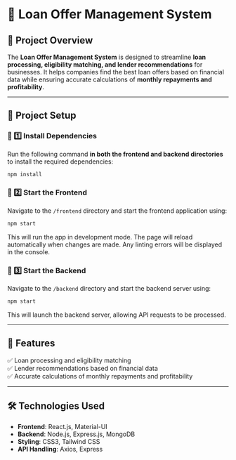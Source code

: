 # 🏦 Loan Offer Management System

## 📌 Project Overview
The **Loan Offer Management System** is designed to streamline **loan processing, eligibility matching, and lender recommendations** for businesses. It helps companies find the best loan offers based on financial data while ensuring accurate calculations of **monthly repayments and profitability**.

---

## 📂 Project Setup

### 🔹 1️⃣ Install Dependencies
Run the following command **in both the frontend and backend directories** to install the required dependencies:
```sh
npm install
```

### 🔹 2️⃣ Start the Frontend
Navigate to the `/frontend` directory and start the frontend application using:
```sh
npm start
```
This will run the app in development mode. The page will reload automatically when changes are made. Any linting errors will be displayed in the console.

### 🔹 3️⃣ Start the Backend
Navigate to the `/backend` directory and start the backend server using:
```sh
npm start
```
This will launch the backend server, allowing API requests to be processed.

---

## 🚀 Features
✅ Loan processing and eligibility matching  
✅ Lender recommendations based on financial data  
✅ Accurate calculations of monthly repayments and profitability

---

## 🛠 Technologies Used
- **Frontend**: React.js, Material-UI
- **Backend**: Node.js, Express.js, MongoDB
- **Styling**: CSS3, Tailwind CSS
- **API Handling**: Axios, Express